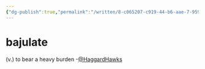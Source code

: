 ```yaml
---
{"dg-publish":true,"permalink":"/written/8-c065207-c919-44-b6-aae-7-959-e3-fd-4276-b/","dgHomeLink":true,"dgPassFrontmatter":false}
---
```


# bajulate


(v.) to bear a heavy burden
-[@HaggardHawks](https://twitter.com/HaggardHawks/status/1528513623559118849)